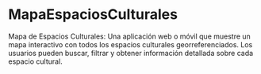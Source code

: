 # MapaEspaciosCulturales
Mapa de Espacios Culturales: Una aplicación web o móvil que muestre un mapa interactivo con todos los espacios culturales georreferenciados. Los usuarios pueden buscar, filtrar y obtener información detallada sobre cada espacio cultural. 
